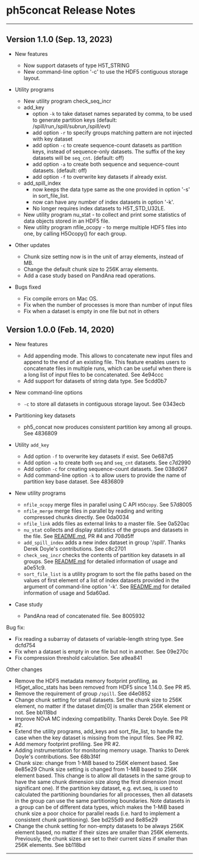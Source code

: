 # ph5concat Release Notes

---
## Version 1.1.0 (Sep. 13, 2023)

* New features
  + Now support datasets of type H5T_STRING
  + New command-line option '-c' to use the HDF5 contiguous storage layout.

* Utility programs
  + New utility program check_seq_incr
  + add_key
    * option `-k` to take dataset names separated by comma, to be used to
      generate partition keys (default: /spill/run,/spill/subrun,/spill/evt)
    * add option `-r` to specify groups matching pattern are not injected with
      key dataset
    * add option `-c` to create sequence-count datasets as partition keys,
      instead of sequence-only datasets. The suffix of the key datasets will be
      `seq_cnt`. (default: off)
    * add option `-a` to create both sequence and sequence-count datasets.
      (default: off)
    * add option `-f` to overwrite key datasets if already exist.
  + add_spill_index
    * now keeps the data type same as the one provided in option '-s' in
      sort_file_list.
    * now can have any number of index datasets in option '-k'.
    * No longer requires index datasets to H5T_STD_U32LE.
  + New utility program nu_stat - to collect and print some statistics of data
    objects stored in an HDF5 file.
  + New utility program nfile_ocopy - to merge multiple HDF5 files into one, by
    calling H5Ocopy() for each group.


* Other updates
  + Chunk size setting now is in the unit of array elements, instead of MB.
  + Change the default chunk size to 256K array elements.
  + Add a case study based on PandAna read operations.

* Bugs fixed
  + Fix compile errors on Mac OS.
  + Fix when the number of processes is more than number of input files
  + Fix when a dataset is empty in one file but not in others


## Version 1.0.0 (Feb. 14, 2020)

* New features
  + Add appending mode. This allows to concatenate new input files and append
    to the end of an existing file. This feature enables users to concatenate
    files in multiple runs, which can be useful when there is a long list of
    input files to be concatenated. See 4e94ccc
  + Add support for datasets of string data type. See 5cdd0b7

* New command-line options
  + `-c` to store all datasets in contiguous storage layout. See 0343ecb

* Partitioning key datasets
  + ph5_concat now produces consistent partition key among all groups.
    See 4836809

* Utility `add_key`
  + Add option `-f` to overwrite key datasets if exist. See 0e687d5
  + Add option `-a` to create both `seq` and `seq_cnt` datasets. See c7d2990
  + Add option `-c` for creating sequence-count datasets. See 038d067
  + Add command-line option `-k` to allow users to provide the name of
    partition key base dataset. See 4836809

* New utility programs
  + `nfile_ocopy` merge files in parallel using C API `H5Ocopy`. See 57d8005
  + `nfile_merge` merge files in parallel by reading and writing compressed
    chunks directly. See 0da0034
  + `nfile_link` adds files as external links to a master file. See 0a520ac
  + `nu_stat` collects and display statistics of the groups and datasets in the
    file. See [README.md](utils/README.md), PR #4 and 708d5ff
  + `add_spill_index` adds a new index dataset in group '/spill'. Thanks Derek
    Doyle's contributions. See c8c2701
  + `check_seq_incr` checks the contents of partition key datasets in all
    groups. See [README.md](utils/README.md) for detailed information of usage
    and a0e51c9.
  + `sort_file_list` is a utility program to sort the file paths based on the
    values of first element of a list of index datasets provided in the
    argument of command-line option '-k'. See [README.md](utils/README.md)
    for detailed information of usage and 5da60ad.

* Case study
  + PandAna read of concatenated file. See 8005932

Bug fix:
  + Fix reading a subarray of datasets of variable-length string type. See
    dcfd754
  + Fix when a dataset is empty in one file but not in another. See 09e270c
  + Fix compression threshold calculation. See a9ea841

Other changes
  + Remove the HDF5 metadata memory footprint profiling, as H5get_alloc_stats
    has been removed from HDF5 since 1.14.0. See PR #5.
  + Remove the requirement of group `/spill`. See d4e0852
  + Change chunk setting for small datasets. Set the chunk size to 256K
    element, no matter if the dataset dim[0] is smaller than 256K element or
    not. See bb118bd
  + Improve NOvA MC indexing compatibility. Thanks Derek Doyle. See PR #2.
  + Extend the utility programs, add_keys and sort_file_list, to handle the
    case when the key dataset is missing from the input files. See PR #2.
  + Add memory footprint profiling. See PR #2.
  + Adding instrumentation for monitoring memory usage. Thanks to Derek Doyle's
    contributions. See 68b3f4f
  + Chunk size: change from 1-MiB based to 256K element based. See 8e85e29
    Chunk size setting is changed from 1-MiB based to 256K element based. This
    change is to allow all datasets in the same group to have the same chunk
    dimension size along the first dimension (most significant one). If the
    partition key dataset, e.g. evt.seq, is used to calculated the partitioning
    boundaries for all processes, then all datasets in the group can use the
    same partitioning boundaries. Note datasets in a group can be of different
    data types, which makes the 1-MiB based chunk size a poor choice for
    parallel reads (i.e. hard to implement a consistent chunk partitioning).
    See bd255d9 and 8e85e29
  + Change the chunk setting for non-empty datasets to be always 256K element
    based, no matter if their sizes are smaller than 256K elements. Previously,
    the chunk sizes are set to their current sizes if smaller than 256K
    elements.  See bb118bd

---


